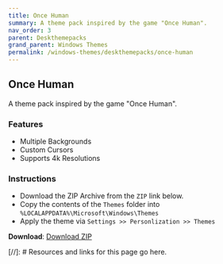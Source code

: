 ```yaml
---
title: Once Human
summary: A theme pack inspired by the game "Once Human".
nav_order: 3
parent: Deskthemepacks
grand_parent: Windows Themes
permalink: /windows-themes/deskthemepacks/once-human
---
```


## Once Human
A theme pack inspired by the game "Once Human".

### Features

- Multiple Backgrounds
- Custom Cursors
- Supports 4k Resolutions

### Instructions

- Download the ZIP Archive from the `ZIP` link below.
- Copy the contents of the `Themes` folder into `%LOCALAPPDATA%\Microsoft\Windows\Themes`
- Apply the theme via `Settings >> Personlization >> Themes`

**Download**: [Download ZIP] 

<!-- ////////////////////////////////////////////////////////////////////////////////////////////////////////////////////// -->

[//]: # Resources and links for this page go here.

[Download ZIP]: https://gitlab.com/the-back-room/deskthemepacks/sfw/once-human/-/archive/main/once-human-main.zip

<!-- ////////////////////////////////////////////////////////////////////////////////////////////////////////////////////// -->

